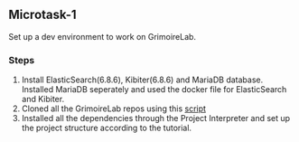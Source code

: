 ## Microtask-1

Set up a dev environment to work on GrimoireLab.

### Steps

1. Install ElasticSearch(6.8.6), Kibiter(6.8.6) and MariaDB database. Installed MariaDB seperately and used the docker file for ElasticSearch and Kibiter.
2. Cloned all the GrimoireLab repos using this [script](https://gist.github.com/vchrombie/4403193198cd79e7ee0079259311f6e8)
3. Installed all the dependencies through the Project Interpreter and set up the project structure according to the tutorial.
